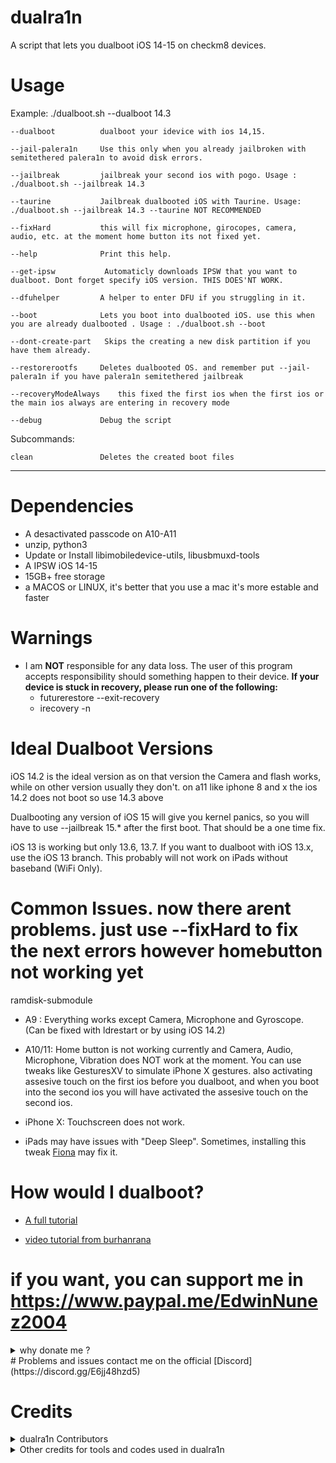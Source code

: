 # dualra1n

A script that lets you dualboot iOS 14-15 on checkm8 devices.


# Usage

Example: ./dualboot.sh --dualboot 14.3 

    --dualboot          dualboot your idevice with ios 14,15.
    
    --jail-palera1n     Use this only when you already jailbroken with semitethered palera1n to avoid disk errors. 
    
    --jailbreak         jailbreak your second ios with pogo. Usage :  ./dualboot.sh --jailbreak 14.3

    --taurine           Jailbreak dualbooted iOS with Taurine. Usage: ./dualboot.sh --jailbreak 14.3 --taurine NOT RECOMMENDED
   
    --fixHard           this will fix microphone, girocopes, camera, audio, etc. at the moment home button its not fixed yet. 

    --help              Print this help.
       
    --get-ipsw           Automaticly downloads IPSW that you want to dualboot. Dont forget specify iOS version. THIS DOES'NT WORK.

    --dfuhelper         A helper to enter DFU if you struggling in it.
    
    --boot              Lets you boot into dualbooted iOS. use this when you are already dualbooted . Usage : ./dualboot.sh --boot
    
    --dont-create-part   Skips the creating a new disk partition if you have them already.
    
    --restorerootfs     Deletes dualbooted OS. and remember put --jail-palera1n if you have palera1n semitethered jailbreak 
    
    --recoveryModeAlways    this fixed the first ios when the first ios or the main ios always are entering in recovery mode 
    
    --debug             Debug the script

Subcommands:

    clean               Deletes the created boot files 

---
# Dependencies
- A desactivated passcode on A10-A11 
- unzip, python3
- Update or Install libimobiledevice-utils, libusbmuxd-tools
- A IPSW iOS 14-15 
- 15GB+ free storage
- a MACOS or LINUX, it's better that you use a mac it's more estable and faster

# Warnings
- I am **NOT** responsible for any data loss. The user of this program accepts responsibility should something happen to their device.
 **If your device is stuck in recovery, please run one of the following:**
   - futurerestore --exit-recovery
   - irecovery -n

# Ideal Dualboot Versions
iOS 14.2 is the ideal version as on that version the Camera and flash works, while on other version usually they don't. on a11 like iphone 8 and x the ios 14.2 does not boot so use 14.3 above

Dualbooting any version of iOS 15 will give you kernel panics, so you will have to use --jailbreak 15.* after the first boot. That should be a one time fix.

iOS 13 is working but only 13.6, 13.7. If you want to dualboot with iOS 13.x, use the iOS 13 branch. This probably will not work on iPads without baseband (WiFi Only).

# Common Issues. now there arent problems. just use --fixHard to fix the next errors however homebutton not working yet

 ramdisk-submodule
- A9 : Everything works except Camera, Microphone and Gyroscope. (Can be fixed with ldrestart or by using iOS 14.2)


- A10/11: Home button is not working currently and Camera, Audio, Microphone, Vibration does NOT work at the moment. You can use tweaks like GesturesXV to simulate iPhone X gestures.  also activating assesive touch on the first ios before you dualboot, and when you boot into the second ios you will have activated the assesive touch on the second ios.

- iPhone X: Touchscreen does not work.

- iPads may have issues with "Deep Sleep". Sometimes, installing this tweak [Fiona](https://www.ios-repo-updates.com/repository/julioverne-s-repo/package/com.julioverne.fiona/) may fix it.

# How would I dualboot?

- [A full tutorial](https://github.com/dualra1n/dualra1n/blob/main/tutorial.md)

- [video tutorial from burhanrana](https://www.youtube.com/watch?v=4iCZv7Ox5AA)

# if you want, you can support me in https://www.paypal.me/EdwinNunez2004 

<details><summary>why donate me ?</summary>
    you can support me with whatever you have, that its important for me because rn I am not working cause this tool and i would be glad to receive something for it. if you cant no problem, just enjoy this. 
</details>
# Problems and issues contact me on the official [Discord](https://discord.gg/E6jj48hzd5)


# Credits

<details><summary>dualra1n Contributors</summary>
<p>

- [Edwin](https://github.com/edwin170) owner :)

- [Fatih](https://github.com/swayea) help with readme and linux support and is a very good person.
    <details><summary>readme constributors</summary>
    <p>
    - [azaz0322](https://github.com/m00nl1ghts), [Huy Nguyen](https://github.com/34306), [Uckermark](https://github.com/Uckermark) aditya11110 helped with readme.
    </details>
</details>
<details><summary>Other credits for tools and codes used in dualra1n</summary>

- Edward thanks for my brother for gave me a hackintosh to test this:).

- [palera1n](https://github.com/palera1n) for some code 

- [Dualboot guide](https://dualbootfun.github.io/) for the guide

- [Darling](https://github.com/darlinghq) for a macOS emulator

- [blacktop](https://github.com/blacktop) for the ipsw downloader

- [Nathan](https://github.com/verygenericname) for the ramdisk

- [Mineek](https://github.com/mineek)
	- For patchfinders for RELEASE kernels
	- [Kernel15Patcher](https://github.com/mineek/PongoOS/tree/iOS15/checkra1n/Kernel15Patcher)
	- [Kernel64Patcher](https://github.com/mineek/Kernel64Patcher)
    
- [Amy](https://github.com/elihwyma) for the [Pogo](https://github.com/elihwyma/Pogo) app
- [checkra1n](https://github.com/checkra1n) for the base of the kpf
- [m1sta](https://github.com/m1stadev) for [pyimg4](https://github.com/m1stadev/PyIMG4)
- [tihmstar](https://github.com/tihmstar) for [pzb](https://github.com/tihmstar/partialZipBrowser)/original [iBoot64Patcher](https://github.com/tihmstar/iBoot64Patcher)/original [liboffsetfinder64](https://github.com/tihmstar/liboffsetfinder64)/[img4tool](https://github.com/tihmstar/img4tool)
- [xerub](https://github.com/xerub) for [img4lib](https://github.com/xerub/img4lib) and [restored_external](https://github.com/xerub/sshrd) in the ramdisk
- [libimobiledevice](https://github.com/libimobiledevice) for several tools used in this project (irecovery, ideviceenterrecovery etc), and [nikias](https://github.com/nikias) for keeping it up to date
- [Dora](https://github.com/dora2-iOS) for iBoot payload and iBootpatcher2
- [Sam Bingner](https://github.com/sbingner) for [Substitute](https://github.com/sbingner/substitute)
- [CoolStar](https://github.com/coolstar) for [Libhooker]
- [Ralp0045](https://github.com/Ralph0045/Kernel64Patcher) amazing dtree_patcher and kernel64patcher ;)

</p>
</details>
